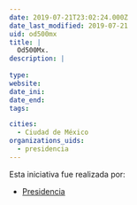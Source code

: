 ```yaml
---
date: 2019-07-21T23:02:24.000Z
date_last_modified: 2019-07-21
uid: od500mx
title: |
  Od500Mx.
description: |
  
type: 
website: 
date_ini: 
date_end: 
tags:

cities: 
  - Ciudad de México
organizations_uids:
  - presidencia
---
```


Esta iniciativa fue realizada por:

- [Presidencia](/organizaciones/presidencia)
